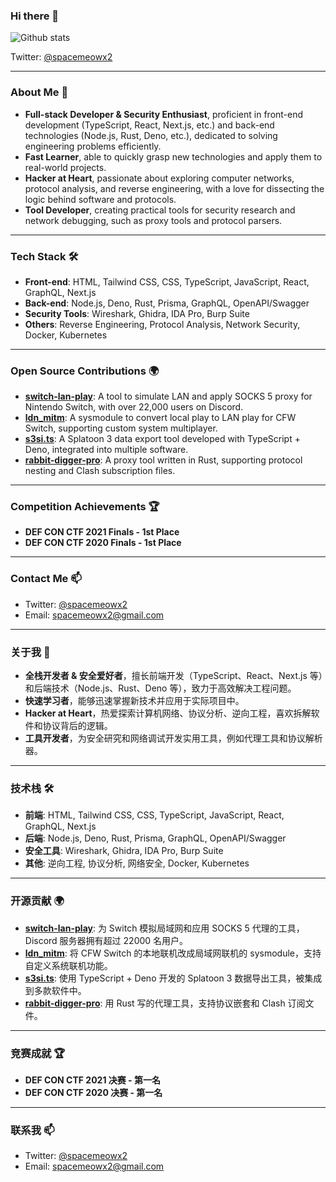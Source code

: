 ### Hi there 👋

![Github stats](https://github-readme-stats.vercel.app/api?username=spacemeowx2&show_icons=true)

Twitter: [@spacemeowx2](https://twitter.com/spacemeowx2)

---

### About Me 🚀

- **Full-stack Developer & Security Enthusiast**, proficient in front-end development (TypeScript, React, Next.js, etc.) and back-end technologies (Node.js, Rust, Deno, etc.), dedicated to solving engineering problems efficiently.
- **Fast Learner**, able to quickly grasp new technologies and apply them to real-world projects.
- **Hacker at Heart**, passionate about exploring computer networks, protocol analysis, and reverse engineering, with a love for dissecting the logic behind software and protocols.
- **Tool Developer**, creating practical tools for security research and network debugging, such as proxy tools and protocol parsers.

---

### Tech Stack 🛠️

- **Front-end**: HTML, Tailwind CSS, CSS, TypeScript, JavaScript, React, GraphQL, Next.js
- **Back-end**: Node.js, Deno, Rust, Prisma, GraphQL, OpenAPI/Swagger
- **Security Tools**: Wireshark, Ghidra, IDA Pro, Burp Suite
- **Others**: Reverse Engineering, Protocol Analysis, Network Security, Docker, Kubernetes

---

### Open Source Contributions 🌍

- **[switch-lan-play](https://github.com/spacemeowx2/switch-lan-play)**: A tool to simulate LAN and apply SOCKS 5 proxy for Nintendo Switch, with over 22,000 users on Discord.
- **[ldn_mitm](https://github.com/spacemeowx2/ldn_mitm)**: A sysmodule to convert local play to LAN play for CFW Switch, supporting custom system multiplayer.
- **[s3si.ts](https://github.com/spacemeowx2/s3si.ts)**: A Splatoon 3 data export tool developed with TypeScript + Deno, integrated into multiple software.
- **[rabbit-digger-pro](https://github.com/spacemeowx2/rabbit-digger-pro)**: A proxy tool written in Rust, supporting protocol nesting and Clash subscription files.

---

### Competition Achievements 🏆

- **DEF CON CTF 2021 Finals - 1st Place**
- **DEF CON CTF 2020 Finals - 1st Place**

---

### Contact Me 📫

- Twitter: [@spacemeowx2](https://twitter.com/spacemeowx2)
- Email: spacemeowx2@gmail.com

---

### 关于我 🚀

- **全栈开发者 & 安全爱好者**，擅长前端开发（TypeScript、React、Next.js 等）和后端技术（Node.js、Rust、Deno 等），致力于高效解决工程问题。
- **快速学习者**，能够迅速掌握新技术并应用于实际项目中。
- **Hacker at Heart**，热爱探索计算机网络、协议分析、逆向工程，喜欢拆解软件和协议背后的逻辑。
- **工具开发者**，为安全研究和网络调试开发实用工具，例如代理工具和协议解析器。

---

### 技术栈 🛠️

- **前端**: HTML, Tailwind CSS, CSS, TypeScript, JavaScript, React, GraphQL, Next.js
- **后端**: Node.js, Deno, Rust, Prisma, GraphQL, OpenAPI/Swagger
- **安全工具**: Wireshark, Ghidra, IDA Pro, Burp Suite
- **其他**: 逆向工程, 协议分析, 网络安全, Docker, Kubernetes

---

### 开源贡献 🌍

- **[switch-lan-play](https://github.com/spacemeowx2/switch-lan-play)**: 为 Switch 模拟局域网和应用 SOCKS 5 代理的工具，Discord 服务器拥有超过 22000 名用户。
- **[ldn_mitm](https://github.com/spacemeowx2/ldn_mitm)**: 将 CFW Switch 的本地联机改成局域网联机的 sysmodule，支持自定义系统联机功能。
- **[s3si.ts](https://github.com/spacemeowx2/s3si.ts)**: 使用 TypeScript + Deno 开发的 Splatoon 3 数据导出工具，被集成到多款软件中。
- **[rabbit-digger-pro](https://github.com/spacemeowx2/rabbit-digger-pro)**: 用 Rust 写的代理工具，支持协议嵌套和 Clash 订阅文件。

---

### 竞赛成就 🏆

- **DEF CON CTF 2021 决赛 - 第一名**
- **DEF CON CTF 2020 决赛 - 第一名**

---

### 联系我 📫

- Twitter: [@spacemeowx2](https://twitter.com/spacemeowx2)
- Email: spacemeowx2@gmail.com
